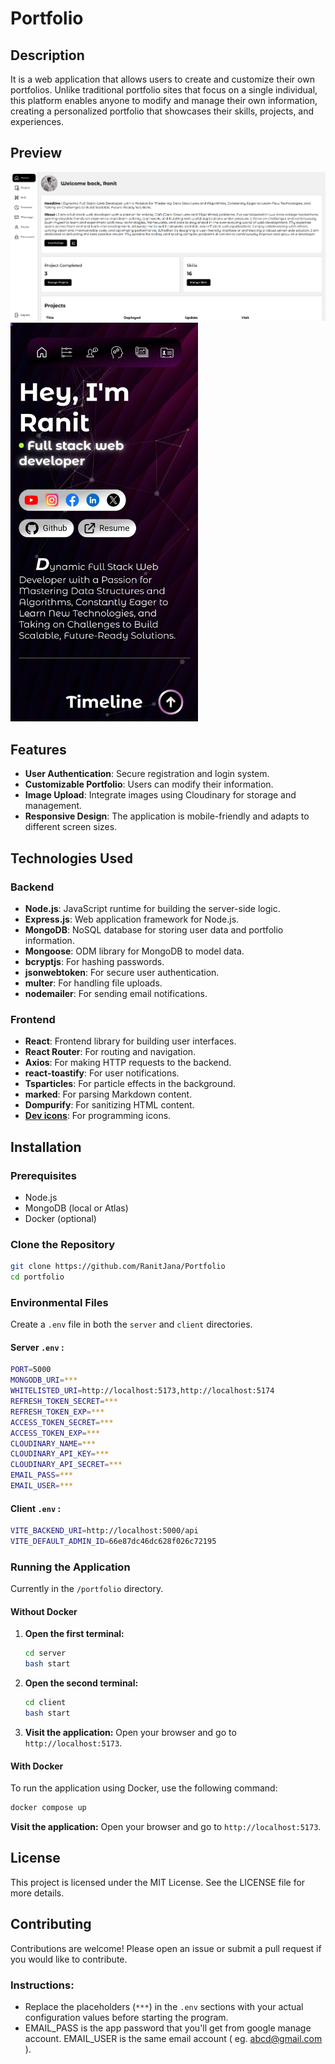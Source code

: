 # Portfolio

## Description
It is a web application that allows users to create and customize their own portfolios. Unlike traditional portfolio sites that focus on a single individual, this platform enables anyone to modify and manage their own information, creating a personalized portfolio that showcases their skills, projects, and experiences.

## Preview
<img src="./assets/17.png" />
<img src="./assets/1.jpg" width="300"/>

## Features
- **User Authentication**: Secure registration and login system.
- **Customizable Portfolio**: Users can modify their information.
- **Image Upload**: Integrate images using Cloudinary for storage and management.
- **Responsive Design**: The application is mobile-friendly and adapts to different screen sizes.

## Technologies Used

### Backend
- **Node.js**: JavaScript runtime for building the server-side logic.
- **Express.js**: Web application framework for Node.js.
- **MongoDB**: NoSQL database for storing user data and portfolio information.
- **Mongoose**: ODM library for MongoDB to model data.
- **bcryptjs**: For hashing passwords.
- **jsonwebtoken**: For secure user authentication.
- **multer**: For handling file uploads.
- **nodemailer**: For sending email notifications.

### Frontend
- **React**: Frontend library for building user interfaces.
- **React Router**: For routing and navigation.
- **Axios**: For making HTTP requests to the backend.
- **react-toastify**: For user notifications.
- **Tsparticles**: For particle effects in the background.
- **marked**: For parsing Markdown content.
- **Dompurify**: For sanitizing HTML content.
- **[Dev icons](https://devicon.dev/)**: For programming icons.

## Installation

### Prerequisites
- Node.js
- MongoDB (local or Atlas)
- Docker (optional)

### Clone the Repository
```bash
git clone https://github.com/RanitJana/Portfolio
cd portfolio
```

### Environmental Files
Create a `.env` file in both the `server` and `client` directories.

#### Server `.env` :
```bash
PORT=5000
MONGODB_URI=***
WHITELISTED_URI=http://localhost:5173,http://localhost:5174
REFRESH_TOKEN_SECRET=***
REFRESH_TOKEN_EXP=***
ACCESS_TOKEN_SECRET=***
ACCESS_TOKEN_EXP=***
CLOUDINARY_NAME=***
CLOUDINARY_API_KEY=***
CLOUDINARY_API_SECRET=***
EMAIL_PASS=***
EMAIL_USER=***
```

#### Client `.env` :
```bash
VITE_BACKEND_URI=http://localhost:5000/api
VITE_DEFAULT_ADMIN_ID=66e87dc46dc628f026c72195
```

### Running the Application
Currently in the `/portfolio` directory.

#### Without Docker
1. **Open the first terminal:**
   ```bash
   cd server
   bash start
   ```
   
2. **Open the second terminal:**
   ```bash
   cd client
   bash start
   ```

3. **Visit the application:**
   Open your browser and go to `http://localhost:5173`.

#### With Docker
To run the application using Docker, use the following command:
```bash
docker compose up
```
**Visit the application:**
   Open your browser and go to `http://localhost:5173`.

## License
This project is licensed under the MIT License. See the LICENSE file for more details.

## Contributing
Contributions are welcome! Please open an issue or submit a pull request if you would like to contribute.

### Instructions:
- Replace the placeholders (`***`) in the `.env` sections with your actual configuration values before starting the program.
- EMAIL_PASS is the app password that you'll get from google manage account. EMAIL_USER is the same email account ( eg. abcd@gmail.com ).
